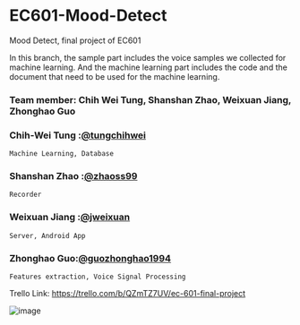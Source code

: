 # EC601-Mood-Detect
Mood Detect, final project of EC601

In this branch, the sample part includes the voice samples we collected for machine learning. And the machine learning part includes the code and the document that need to be used for the machine learning.


### Team member: Chih Wei Tung, Shanshan Zhao, Weixuan Jiang, Zhonghao Guo

### Chih-Wei Tung        :[@tungchihwei](https://github.com/tungchihwei)
    Machine Learning, Database

### Shanshan Zhao        :[@zhaoss99](https://github.com/zhaoss99)
    Recorder
 
### Weixuan Jiang        :[@jweixuan](https://github.com/jweixuan)
    Server, Android App

### Zhonghao Guo:[@guozhonghao1994](https://github.com/guozhonghao1994)
    Features extraction, Voice Signal Processing

Trello Link: https://trello.com/b/QZmTZ7UV/ec-601-final-project

![image](https://github.com/tungchihwei/EC601-Mood-Detect/blob/master/2_Speak%20Mood.jpg)
